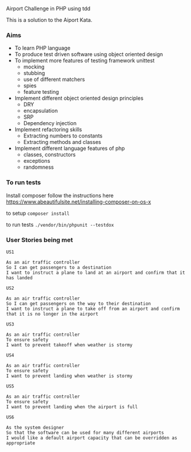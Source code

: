 Airport Challenge in PHP using tdd

This is a solution to the Aiport Kata.

### Aims
- To learn PHP language
- To produce test driven software using object oriented design
- To implement more features of testing framework unittest
  - mocking
  - stubbing
  - use of different matchers
  - spies
  - feature testing
- Implement different object oriented design principles
  - DRY
  - encapsulation
  - SRP
  - Dependency injection
- Implement refactoring skills
  - Extracting numbers to constants
  - Extracting methods and classes
- Implement different language features of php
  - classes, constructors
  - exceptions
  - randomness

### To run tests

Install composer follow the instructions here https://www.abeautifulsite.net/installing-composer-on-os-x

to setup ```composer install```

to run tests ```./vendor/bin/phpunit --testdox```

### User Stories being met
```
US1

As an air traffic controller
So I can get passengers to a destination
I want to instruct a plane to land at an airport and confirm that it has landed

US2

As an air traffic controller
So I can get passengers on the way to their destination
I want to instruct a plane to take off from an airport and confirm that it is no longer in the airport

US3

As an air traffic controller
To ensure safety
I want to prevent takeoff when weather is stormy

US4

As an air traffic controller
To ensure safety
I want to prevent landing when weather is stormy

US5

As an air traffic controller
To ensure safety
I want to prevent landing when the airport is full

US6

As the system designer
So that the software can be used for many different airports
I would like a default airport capacity that can be overridden as appropriate
```
